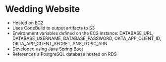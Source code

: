 # Wedding Website
- Hosted on EC2
- Uses CodeBuild to output artifacts to S3
- Environment variables defined on the EC2 instance: DATABASE_URL, DATABASE_USERNAME, DATABASE_PASSWORD, OKTA_APP_CLIENT_ID, OKTA_APP_CLIENT_SECRET, SNS_TOPIC_ARN
- Developed using Java Spring Boot
- References a PostgreSQL database hosted on RDS
